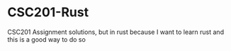 # CSC201-Rust
CSC201 Assignment solutions, but in rust because I want to learn rust and this is a good way to do so
